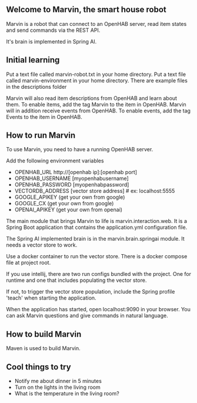 ## Welcome to Marvin, the smart house robot

Marvin is a robot that can connect to an OpenHAB server, read item states and send commands via 
the REST API.

It's brain is implemented in Spring AI.

## Initial learning
Put a text file called marvin-robot.txt in your home directory.
Put a text file called marvin-environment in your home directory.
There are example files in the descriptions folder

Marvin will also read item descriptions from OpenHAB and learn about them. To enable items, add the tag Marvin to the item in OpenHAB.
Marvin will in addition receive events from OpenHAB. To enable events, add the tag Events to the item in OpenHAB.

## How to run Marvin


To use Marvin, you need to have a running OpenHAB server.

Add the following environment variables

* OPENHAB_URL http://[openhab ip]:[openhab port]
* OPENHAB_USERNAME [myopenhabusername]
* OPENHAB_PASSWORD [myopenhabpassword]
* VECTORDB_ADDRESS [vector store address] # ex: localhost:5555
* GOOGLE_APIKEY (get your own from google)
* GOOGLE_CX (get your own from google)
* OPENAI_APIKEY (get your own from openai)


The main module that brings Marvin to life is marvin.interaction.web. It is a Spring Boot application
that contains the application.yml configuration file.

The Spring AI implemented brain is in the marvin.brain.springai module. It needs a vector store to work.

Use a docker container to run the vector store. There is a docker compose file at project root.

If you use intellij, there are two run configs bundled with the project. One for runtime and one that includes populating the vector store.

If not, to trigger the vector store population, include the Spring profile 'teach' when starting the application.


When the application has started, open localhost:9090 in your browser. You can ask Marvin questions and give commands in natural language.
## How to build Marvin

Maven is used to build Marvin.

## Cool things to try
* Notify me about dinner in 5 minutes
* Turn on the lights in the living room
* What is the temperature in the living room?
